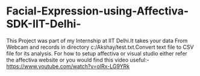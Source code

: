 # Facial-Expression-using-Affectiva-SDK-IIT-Delhi-
This Project was part of my Internship at IIT Delhi.It takes your data From Webcam and records in directory c:/Akshay/test.txt.Convert text file to CSV file for its analysis.
For how to setup affectiva or visual studio either refer the affectiva website or you would find this video useful:-
https://www.youtube.com/watch?v=olRx-LG9YRk
